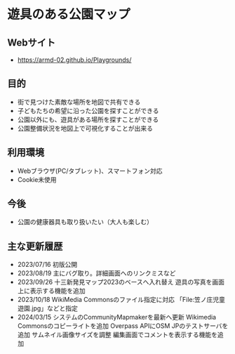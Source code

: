 # 遊具のある公園マップ

## Webサイト
* https://armd-02.github.io/Playgrounds/

## 目的
* 街で見つけた素敵な場所を地図で共有できる
* 子どもたちの希望に沿った公園を探すことができる
* 公園以外にも、遊具がある場所を探すことができる
* 公園整備状況を地図上で可視化することが出来る

## 利用環境
* Webブラウザ(PC/タブレット)、スマートフォン対応
* Cookie未使用

## 今後
* 公園の健康器具も取り扱いたい（大人も楽しむ）

## 主な更新履歴
* 2023/07/16 初版公開
* 2023/08/19 主にバグ取り。詳細画面へのリンクミスなど
* 2023/09/26 十三新発見マップ2023のベースへ入れ替え
             遊具の写真を画面上に表示する機能を追加
* 2023/10/18 WikiMedia Commonsのファイル指定に対応
             「File:笠ノ庄児童遊園.jpg」などと指定
* 2024/03/15 システムのCommunityMapmakerを最新へ更新
             Wikimedia Commonsのコピーライトを追加
             Overpass APIにOSM JPのテストサーバを追加
             サムネイル画像サイズを調整
             編集画面でコメントを表示する機能を追加
